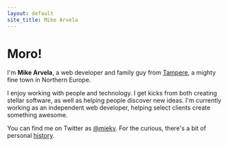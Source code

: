 ```yaml
---
layout: default
site_title: Mike Arvela
---
```


<div class="face rounded-full w-24 h-24 my-6 inline-block"></div>

<h1 class="mb-10" title="Moro is how we say hi in Tampere!">Moro!</h1>

I'm <strong>Mike Arvela</strong>, a web developer and family guy from [Tampere](https://en.wikipedia.org/wiki/Tampere), a mighty fine town in Northern Europe.

I enjoy working with people and technology. I get kicks from both creating stellar software, as well as helping people discover new ideas. I'm currently working as an independent web developer, helping select clients create something awesome.

You can find me on Twitter as [@mieky](https://twitter.com/mieky). For the curious, there's a bit of personal <a href="/about.html">history</a>.
